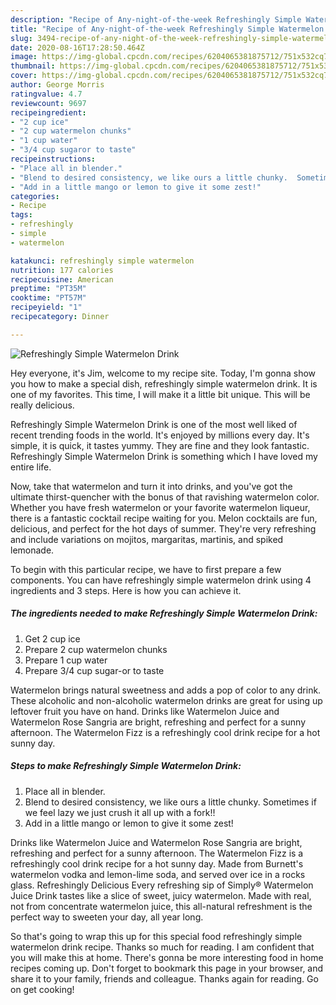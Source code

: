```yaml
---
description: "Recipe of Any-night-of-the-week Refreshingly Simple Watermelon Drink"
title: "Recipe of Any-night-of-the-week Refreshingly Simple Watermelon Drink"
slug: 3494-recipe-of-any-night-of-the-week-refreshingly-simple-watermelon-drink
date: 2020-08-16T17:28:50.464Z
image: https://img-global.cpcdn.com/recipes/6204065381875712/751x532cq70/refreshingly-simple-watermelon-drink-recipe-main-photo.jpg
thumbnail: https://img-global.cpcdn.com/recipes/6204065381875712/751x532cq70/refreshingly-simple-watermelon-drink-recipe-main-photo.jpg
cover: https://img-global.cpcdn.com/recipes/6204065381875712/751x532cq70/refreshingly-simple-watermelon-drink-recipe-main-photo.jpg
author: George Morris
ratingvalue: 4.7
reviewcount: 9697
recipeingredient:
- "2 cup ice"
- "2 cup watermelon chunks"
- "1 cup water"
- "3/4 cup sugaror to taste"
recipeinstructions:
- "Place all in blender."
- "Blend to desired consistency, we like ours a little chunky.  Sometimes if we feel lazy we just crush it all up with a fork!!"
- "Add in a little mango or lemon to give it some zest!"
categories:
- Recipe
tags:
- refreshingly
- simple
- watermelon

katakunci: refreshingly simple watermelon 
nutrition: 177 calories
recipecuisine: American
preptime: "PT35M"
cooktime: "PT57M"
recipeyield: "1"
recipecategory: Dinner

---
```



![Refreshingly Simple Watermelon Drink](https://img-global.cpcdn.com/recipes/6204065381875712/751x532cq70/refreshingly-simple-watermelon-drink-recipe-main-photo.jpg)

Hey everyone, it's Jim, welcome to my recipe site. Today, I'm gonna show you how to make a special dish, refreshingly simple watermelon drink. It is one of my favorites. This time, I will make it a little bit unique. This will be really delicious.

Refreshingly Simple Watermelon Drink is one of the most well liked of recent trending foods in the world. It's enjoyed by millions every day. It's simple, it is quick, it tastes yummy. They are fine and they look fantastic. Refreshingly Simple Watermelon Drink is something which I have loved my entire life.

Now, take that watermelon and turn it into drinks, and you&#39;ve got the ultimate thirst-quencher with the bonus of that ravishing watermelon color. Whether you have fresh watermelon or your favorite watermelon liqueur, there is a fantastic cocktail recipe waiting for you. Melon cocktails are fun, delicious, and perfect for the hot days of summer. They&#39;re very refreshing and include variations on mojitos, margaritas, martinis, and spiked lemonade.


To begin with this particular recipe, we have to first prepare a few components. You can have refreshingly simple watermelon drink using 4 ingredients and 3 steps. Here is how you can achieve it.

<!--inarticleads1-->

##### The ingredients needed to make Refreshingly Simple Watermelon Drink:

1. Get 2 cup ice
1. Prepare 2 cup watermelon chunks
1. Prepare 1 cup water
1. Prepare 3/4 cup sugar-or to taste


Watermelon brings natural sweetness and adds a pop of color to any drink. These alcoholic and non-alcoholic watermelon drinks are great for using up leftover fruit you have on hand. Drinks like Watermelon Juice and Watermelon Rose Sangria are bright, refreshing and perfect for a sunny afternoon. The Watermelon Fizz is a refreshingly cool drink recipe for a hot sunny day. 

<!--inarticleads2-->

##### Steps to make Refreshingly Simple Watermelon Drink:

1. Place all in blender.
1. Blend to desired consistency, we like ours a little chunky.  Sometimes if we feel lazy we just crush it all up with a fork!!
1. Add in a little mango or lemon to give it some zest!


Drinks like Watermelon Juice and Watermelon Rose Sangria are bright, refreshing and perfect for a sunny afternoon. The Watermelon Fizz is a refreshingly cool drink recipe for a hot sunny day. Made from Burnett&#39;s watermelon vodka and lemon-lime soda, and served over ice in a rocks glass. Refreshingly Delicious Every refreshing sip of Simply® Watermelon Juice Drink tastes like a slice of sweet, juicy watermelon. Made with real, not from concentrate watermelon juice, this all-natural refreshment is the perfect way to sweeten your day, all year long. 

So that's going to wrap this up for this special food refreshingly simple watermelon drink recipe. Thanks so much for reading. I am confident that you will make this at home. There's gonna be more interesting food in home recipes coming up. Don't forget to bookmark this page in your browser, and share it to your family, friends and colleague. Thanks again for reading. Go on get cooking!
